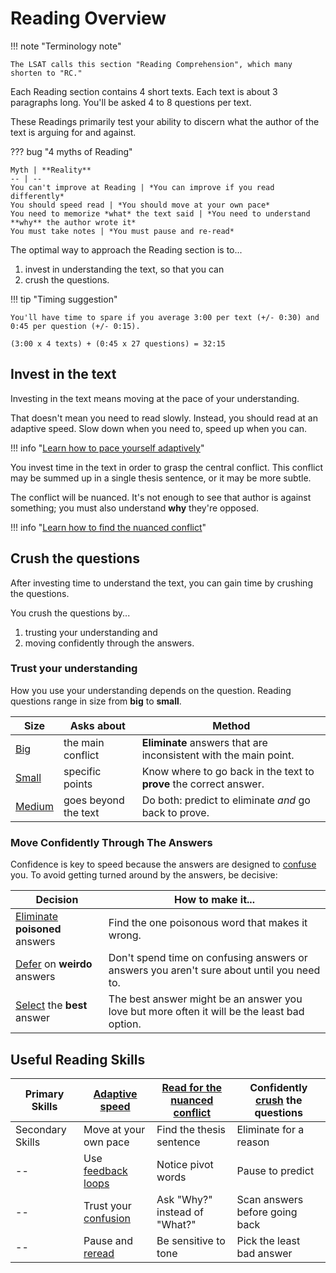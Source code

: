 # Reading Overview

!!! note "Terminology note"

    The LSAT calls this section "Reading Comprehension", which many shorten to "RC."

Each Reading section contains 4 short texts.
Each text is about 3 paragraphs long.
You'll be asked 4 to 8 questions per text.

These Readings primarily test your ability to discern what the author of the text is arguing for and against.

??? bug "4 myths of Reading"

    Myth | **Reality**
    -- | --
    You can't improve at Reading | *You can improve if you read differently*
    You should speed read | *You should move at your own pace*
    You need to memorize *what* the text said | *You need to understand **why** the author wrote it*
    You must take notes | *You must pause and re-read*

The optimal way to approach the Reading section is to...

1. invest in understanding the text, so that you can
2. crush the questions.

!!! tip "Timing suggestion"

    You'll have time to spare if you average 3:00 per text (+/- 0:30) and 0:45 per question (+/- 0:15).

    (3:00 x 4 texts) + (0:45 x 27 questions) = 32:15

## Invest in the text

Investing in the text means moving at the pace of your understanding.

That doesn't mean you need to read slowly. Instead, you should read at an adaptive speed. Slow down when you need to, speed up when you can.

!!! info "[Learn how to pace yourself adaptively][pace]"

You invest time in the text in order to grasp the central conflict. This conflict may be summed up in a single thesis sentence, or it may be more subtle.

The conflict will be nuanced. It's not enough to see that author is against something; you must also understand **why** they're opposed.

!!! info "[Learn how to find the nuanced conflict][conflict]"

## Crush the questions

After investing time to understand the text, you can gain time by crushing the questions.

You crush the questions by...

1. trusting your understanding and
2. moving confidently through the answers.

### Trust your understanding

How you use your understanding depends on the question.
Reading questions range in size from **big** to **small**.

Size | Asks about | Method
-- | -- | --
[Big][big] | the main conflict | **Eliminate** answers that are inconsistent with the main point.
[Small][small] | specific points | Know where to go back in the text to **prove** the correct answer.
[Medium][medium] | goes beyond the text | Do both: predict to eliminate *and* go back to prove.

### Move Confidently Through The Answers

Confidence is key to speed because the answers are designed to [confuse][confuse] you.
To avoid getting turned around by the answers, be decisive:

Decision | How to make it...
-- | --
[Eliminate] **poisoned** answers | Find the one poisonous word that makes it wrong.
[Defer] on **weirdo** answers | Don't spend time on confusing answers or answers you aren't sure about until you need to.
[Select] the **best** answer | The best answer might be an answer you love but more often it will be the least bad option.

## Useful Reading Skills

Primary Skills | [Adaptive speed][pace] | [Read for the nuanced conflict][conflict] | Confidently [crush] the questions
-- | -- |  -- | --
Secondary Skills | Move at your own pace | Find the thesis sentence | Eliminate for a reason
-- | Use [feedback loops][feedback] | Notice pivot words | Pause to predict
-- | Trust your [confusion] | Ask "Why?" instead of "What?" | Scan answers before going back
-- | Pause and [reread] | Be sensitive to tone | Pick the least bad answer

[pace]: pace.md
[conflict]: conflict.md
[size]: size.md
[crush]: crush.md
[confuse]: confuse.md
[big]: size.md#big
[small]: size.md#small
[medium]: size.md#medium
[Eliminate]: crush.md#eliminate
[Defer]: crush.md#defer
[Select]: crush.md#select
[feedback]: pace.md#use-feedback-loops
[confusion]: pace.md#trust-your-confusion
[reread]: pace.md#pause-and-re-read-often-intentionally-and-without-judgment
